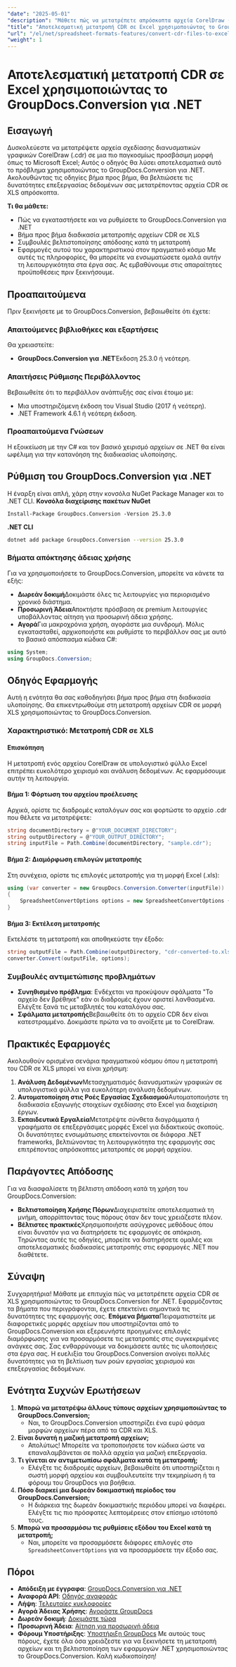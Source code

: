 ```yaml
---
"date": "2025-05-01"
"description": "Μάθετε πώς να μετατρέπετε απρόσκοπτα αρχεία CorelDraw (.cdr) σε υπολογιστικά φύλλα Microsoft Excel με το GroupDocs.Conversion για .NET. Ενισχύστε τις δυνατότητες επεξεργασίας δεδομένων σας σήμερα."
"title": "Αποτελεσματική μετατροπή CDR σε Excel χρησιμοποιώντας το GroupDocs.Conversion για .NET"
"url": "/el/net/spreadsheet-formats-features/convert-cdr-files-to-excel-groupdocs-net/"
"weight": 1
---
```


# Αποτελεσματική μετατροπή CDR σε Excel χρησιμοποιώντας το GroupDocs.Conversion για .NET
## Εισαγωγή
Δυσκολεύεστε να μετατρέψετε αρχεία σχεδίασης διανυσματικών γραφικών CorelDraw (.cdr) σε μια πιο παγκοσμίως προσβάσιμη μορφή όπως το Microsoft Excel; Αυτός ο οδηγός θα λύσει αποτελεσματικά αυτό το πρόβλημα χρησιμοποιώντας το GroupDocs.Conversion για .NET. Ακολουθώντας τις οδηγίες βήμα προς βήμα, θα βελτιώσετε τις δυνατότητες επεξεργασίας δεδομένων σας μετατρέποντας αρχεία CDR σε XLS απρόσκοπτα.

**Τι θα μάθετε:**
- Πώς να εγκαταστήσετε και να ρυθμίσετε το GroupDocs.Conversion για .NET
- Βήμα προς βήμα διαδικασία μετατροπής αρχείων CDR σε XLS
- Συμβουλές βελτιστοποίησης απόδοσης κατά τη μετατροπή
- Εφαρμογές αυτού του χαρακτηριστικού στον πραγματικό κόσμο
Με αυτές τις πληροφορίες, θα μπορείτε να ενσωματώσετε ομαλά αυτήν τη λειτουργικότητα στα έργα σας. Ας εμβαθύνουμε στις απαραίτητες προϋποθέσεις πριν ξεκινήσουμε.
## Προαπαιτούμενα
Πριν ξεκινήσετε με το GroupDocs.Conversion, βεβαιωθείτε ότι έχετε:
### Απαιτούμενες βιβλιοθήκες και εξαρτήσεις
Θα χρειαστείτε: 
- **GroupDocs.Conversion για .NET**Έκδοση 25.3.0 ή νεότερη.
### Απαιτήσεις Ρύθμισης Περιβάλλοντος
Βεβαιωθείτε ότι το περιβάλλον ανάπτυξής σας είναι έτοιμο με:
- Μια υποστηριζόμενη έκδοση του Visual Studio (2017 ή νεότερη).
- .NET Framework 4.6.1 ή νεότερη έκδοση.
### Προαπαιτούμενα Γνώσεων
Η εξοικείωση με την C# και τον βασικό χειρισμό αρχείων σε .NET θα είναι ωφέλιμη για την κατανόηση της διαδικασίας υλοποίησης.
## Ρύθμιση του GroupDocs.Conversion για .NET
Η έναρξη είναι απλή, χάρη στην κονσόλα NuGet Package Manager και το .NET CLI.
**Κονσόλα διαχείρισης πακέτων NuGet**
```shell
Install-Package GroupDocs.Conversion -Version 25.3.0
```
**.NET CLI**
```bash
dotnet add package GroupDocs.Conversion --version 25.3.0
```
### Βήματα απόκτησης άδειας χρήσης
Για να χρησιμοποιήσετε το GroupDocs.Conversion, μπορείτε να κάνετε τα εξής:
- **Δωρεάν δοκιμή**Δοκιμάστε όλες τις λειτουργίες για περιορισμένο χρονικό διάστημα.
- **Προσωρινή Άδεια**Αποκτήστε πρόσβαση σε premium λειτουργίες υποβάλλοντας αίτηση για προσωρινή άδεια χρήσης.
- **Αγορά**Για μακροχρόνια χρήση, αγοράστε μια συνδρομή.
Μόλις εγκατασταθεί, αρχικοποιήστε και ρυθμίστε το περιβάλλον σας με αυτό το βασικό απόσπασμα κώδικα C#:
```csharp
using System;
using GroupDocs.Conversion;
```
## Οδηγός Εφαρμογής
Αυτή η ενότητα θα σας καθοδηγήσει βήμα προς βήμα στη διαδικασία υλοποίησης. Θα επικεντρωθούμε στη μετατροπή αρχείων CDR σε μορφή XLS χρησιμοποιώντας το GroupDocs.Conversion.
### Χαρακτηριστικό: Μετατροπή CDR σε XLS
#### Επισκόπηση
Η μετατροπή ενός αρχείου CorelDraw σε υπολογιστικό φύλλο Excel επιτρέπει ευκολότερο χειρισμό και ανάλυση δεδομένων. Ας εφαρμόσουμε αυτήν τη λειτουργία.
#### Βήμα 1: Φόρτωση του αρχείου προέλευσης
Αρχικά, ορίστε τις διαδρομές καταλόγων σας και φορτώστε το αρχείο .cdr που θέλετε να μετατρέψετε:
```csharp
string documentDirectory = @"YOUR_DOCUMENT_DIRECTORY";
string outputDirectory = @"YOUR_OUTPUT_DIRECTORY";
string inputFile = Path.Combine(documentDirectory, "sample.cdr");
```
#### Βήμα 2: Διαμόρφωση επιλογών μετατροπής
Στη συνέχεια, ορίστε τις επιλογές μετατροπής για τη μορφή Excel (.xls):
```csharp
using (var converter = new GroupDocs.Conversion.Converter(inputFile))
{
    SpreadsheetConvertOptions options = new SpreadsheetConvertOptions { Format = GroupDocs.Conversion.FileTypes.SpreadsheetFileType.Xls };
}
```
#### Βήμα 3: Εκτέλεση μετατροπής
Εκτελέστε τη μετατροπή και αποθηκεύστε την έξοδο:
```csharp
string outputFile = Path.Combine(outputDirectory, "cdr-converted-to.xls");
converter.Convert(outputFile, options);
```
### Συμβουλές αντιμετώπισης προβλημάτων
- **Συνηθισμένο πρόβλημα**: Ενδέχεται να προκύψουν σφάλματα "Το αρχείο δεν βρέθηκε" εάν οι διαδρομές έχουν οριστεί λανθασμένα. Ελέγξτε ξανά τις μεταβλητές του καταλόγου σας.
- **Σφάλματα μετατροπής**Βεβαιωθείτε ότι το αρχείο CDR δεν είναι κατεστραμμένο. Δοκιμάστε πρώτα να το ανοίξετε με το CorelDraw.
## Πρακτικές Εφαρμογές
Ακολουθούν ορισμένα σενάρια πραγματικού κόσμου όπου η μετατροπή του CDR σε XLS μπορεί να είναι χρήσιμη:
1. **Ανάλυση Δεδομένων**Μετασχηματισμός διανυσματικών γραφικών σε υπολογιστικά φύλλα για ευκολότερη ανάλυση δεδομένων.
2. **Αυτοματοποίηση στις Ροές Εργασίας Σχεδιασμού**Αυτοματοποιήστε τη διαδικασία εξαγωγής στοιχείων σχεδίασης στο Excel για διαχείριση έργων.
3. **Εκπαιδευτικά Εργαλεία**Μετατρέψτε σύνθετα διαγράμματα ή γραφήματα σε επεξεργάσιμες μορφές Excel για διδακτικούς σκοπούς.
Οι δυνατότητες ενσωμάτωσης επεκτείνονται σε διάφορα .NET frameworks, βελτιώνοντας τη λειτουργικότητα της εφαρμογής σας επιτρέποντας απρόσκοπτες μετατροπές σε μορφή αρχείου.
## Παράγοντες Απόδοσης
Για να διασφαλίσετε τη βέλτιστη απόδοση κατά τη χρήση του GroupDocs.Conversion:
- **Βελτιστοποίηση Χρήσης Πόρων**Διαχειριστείτε αποτελεσματικά τη μνήμη, απορρίπτοντας τους πόρους όταν δεν τους χρειάζεστε πλέον.
- **Βέλτιστες πρακτικές**Χρησιμοποιήστε ασύγχρονες μεθόδους όπου είναι δυνατόν για να διατηρήσετε τις εφαρμογές σε απόκριση.
Τηρώντας αυτές τις οδηγίες, μπορείτε να διατηρήσετε ομαλές και αποτελεσματικές διαδικασίες μετατροπής στις εφαρμογές .NET που διαθέτετε.
## Σύναψη
Συγχαρητήρια! Μάθατε με επιτυχία πώς να μετατρέπετε αρχεία CDR σε XLS χρησιμοποιώντας το GroupDocs.Conversion for .NET. Εφαρμόζοντας τα βήματα που περιγράφονται, έχετε επεκτείνει σημαντικά τις δυνατότητες της εφαρμογής σας. 
**Επόμενα βήματα**Πειραματιστείτε με διαφορετικές μορφές αρχείων που υποστηρίζονται από το GroupDocs.Conversion και εξερευνήστε προηγμένες επιλογές διαμόρφωσης για να προσαρμόσετε τις μετατροπές στις συγκεκριμένες ανάγκες σας.
Σας ενθαρρύνουμε να δοκιμάσετε αυτές τις υλοποιήσεις στα έργα σας. Η ευελιξία του GroupDocs.Conversion ανοίγει πολλές δυνατότητες για τη βελτίωση των ροών εργασίας χειρισμού και επεξεργασίας δεδομένων.
## Ενότητα Συχνών Ερωτήσεων
1. **Μπορώ να μετατρέψω άλλους τύπους αρχείων χρησιμοποιώντας το GroupDocs.Conversion;**
   - Ναι, το GroupDocs.Conversion υποστηρίζει ένα ευρύ φάσμα μορφών αρχείων πέρα από τα CDR και XLS.
2. **Είναι δυνατή η μαζική μετατροπή αρχείων;**
   - Απολύτως! Μπορείτε να τροποποιήσετε τον κώδικα ώστε να επαναλαμβάνεται σε πολλά αρχεία για μαζική επεξεργασία.
3. **Τι γίνεται αν αντιμετωπίσω σφάλματα κατά τη μετατροπή;**
   - Ελέγξτε τις διαδρομές αρχείων, βεβαιωθείτε ότι υποστηρίζεται η σωστή μορφή αρχείου και συμβουλευτείτε την τεκμηρίωση ή τα φόρουμ του GroupDocs για βοήθεια.
4. **Πόσο διαρκεί μια δωρεάν δοκιμαστική περίοδος του GroupDocs.Conversion;**
   - Η διάρκεια της δωρεάν δοκιμαστικής περιόδου μπορεί να διαφέρει. Ελέγξτε τις πιο πρόσφατες λεπτομέρειες στον επίσημο ιστότοπό τους.
5. **Μπορώ να προσαρμόσω τις ρυθμίσεις εξόδου του Excel κατά τη μετατροπή;**
   - Ναι, μπορείτε να προσαρμόσετε διάφορες επιλογές στο `SpreadsheetConvertOptions` για να προσαρμόσετε την έξοδο σας.
## Πόροι
- **Απόδειξη με έγγραφα**: [GroupDocs.Conversion για .NET](https://docs.groupdocs.com/conversion/net/)
- **Αναφορά API**: [Οδηγός αναφοράς](https://reference.groupdocs.com/conversion/net/)
- **Λήψη**: [Τελευταίες κυκλοφορίες](https://releases.groupdocs.com/conversion/net/)
- **Αγορά Άδειας Χρήσης**: [Αγοράστε GroupDocs](https://purchase.groupdocs.com/buy)
- **Δωρεάν δοκιμή**: [Δοκιμάστε τώρα](https://releases.groupdocs.com/conversion/net/)
- **Προσωρινή Άδεια**: [Αίτηση για προσωρινή άδεια](https://purchase.groupdocs.com/temporary-license/)
- **Φόρουμ Υποστήριξης**: [Υποστήριξη GroupDocs](https://forum.groupdocs.com/c/conversion/10)
Με αυτούς τους πόρους, έχετε όλα όσα χρειάζεστε για να ξεκινήσετε τη μετατροπή αρχείων και τη βελτιστοποίηση των εφαρμογών .NET χρησιμοποιώντας το GroupDocs.Conversion. Καλή κωδικοποίηση!